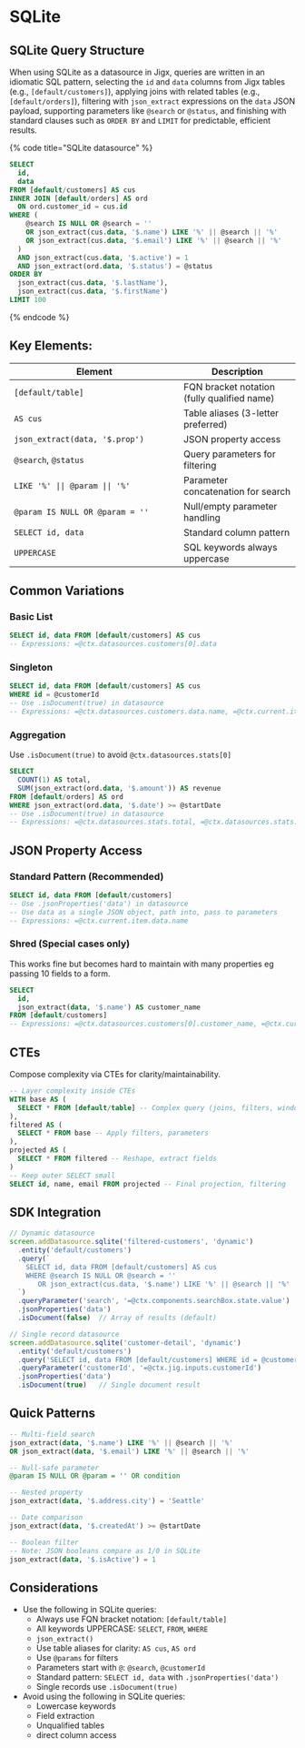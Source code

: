 # SQLite

## SQLite Query **Structure**

When using SQLite as a datasource in Jigx, queries are written in an idiomatic SQL pattern, selecting the `id` and `data` columns from Jigx tables (e.g., `[default/customers]`), applying joins with related tables (e.g., `[default/orders]`), filtering with `json_extract` expressions on the `data` JSON payload, supporting parameters like `@search` or `@status`, and finishing with standard clauses such as `ORDER BY` and `LIMIT` for predictable, efficient results.

{% code title="SQLite datasource" %}
```sql
SELECT
  id,
  data
FROM [default/customers] AS cus
INNER JOIN [default/orders] AS ord
  ON ord.customer_id = cus.id
WHERE (
    @search IS NULL OR @search = '' 
    OR json_extract(cus.data, '$.name') LIKE '%' || @search || '%'
    OR json_extract(cus.data, '$.email') LIKE '%' || @search || '%'
  )
  AND json_extract(cus.data, '$.active') = 1
  AND json_extract(ord.data, '$.status') = @status
ORDER BY
  json_extract(cus.data, '$.lastName'),
  json_extract(cus.data, '$.firstName')
LIMIT 100
```
{% endcode %}

## **Key Elements**:

<table><thead><tr><th width="282.85546875">Element</th><th>Description</th></tr></thead><tbody><tr><td><code>[default/table]</code> </td><td>FQN bracket notation (fully qualified name)</td></tr><tr><td><code>AS cus</code> </td><td>Table aliases (3-letter preferred)</td></tr><tr><td><code>json_extract(data, '$.prop')</code> </td><td>JSON property access</td></tr><tr><td><code>@search</code>, <code>@status</code> </td><td>Query parameters for filtering</td></tr><tr><td><code>LIKE '%' || @param || '%'</code> </td><td>Parameter concatenation for search</td></tr><tr><td><code>@param IS NULL OR @param = ''</code></td><td>Null/empty parameter handling</td></tr><tr><td><code>SELECT id, data</code></td><td>Standard column pattern</td></tr><tr><td><code>UPPERCASE</code></td><td>SQL keywords always uppercase</td></tr></tbody></table>

## Common Variations

### Basic List

```sql
SELECT id, data FROM [default/customers] AS cus
-- Expressions: =@ctx.datasources.customers[0].data
```

### Singleton

```sql
SELECT id, data FROM [default/customers] AS cus
WHERE id = @customerId
-- Use .isDocument(true) in datasource
-- Expressions: =@ctx.datasources.customers.data.name, =@ctx.current.item.data.name
```

### Aggregation

Use `.isDocument(true)` to avoid `@ctx.datasources.stats[0]`

```sql
SELECT
  COUNT(1) AS total,
  SUM(json_extract(ord.data, '$.amount')) AS revenue
FROM [default/orders] AS ord
WHERE json_extract(ord.data, '$.date') >= @startDate
-- Use .isDocument(true) in datasource
-- Expressions: =@ctx.datasources.stats.total, =@ctx.datasources.stats.revenue
```

## JSON Property Access

### Standard Pattern (Recommended)

```sql
SELECT id, data FROM [default/customers]
-- Use .jsonProperties('data') in datasource
-- Use data as a single JSON object, path into, pass to parameters
-- Expressions: =@ctx.current.item.data.name
```

### Shred (Special cases only)

This works fine but becomes hard to maintain with many properties eg passing 10 fields to a form.

```sql
SELECT
  id,
  json_extract(data, '$.name') AS customer_name
FROM [default/customers]  
-- Expressions: =@ctx.datasources.customers[0].customer_name, =@ctx.current.item.customer_name
```

## CTEs

Compose complexity via CTEs for clarity/maintainability.

```sql
-- Layer complexity inside CTEs
WITH base AS (
  SELECT * FROM [default/table] -- Complex query (joins, filters, windows)
),
filtered AS (
  SELECT * FROM base -- Apply filters, parameters
),
projected AS (
  SELECT * FROM filtered -- Reshape, extract fields
)
-- Keep outer SELECT small
SELECT id, name, email FROM projected -- Final projection, filtering
```

## SDK Integration

```typescript
// Dynamic datasource
screen.addDatasource.sqlite('filtered-customers', 'dynamic')
  .entity('default/customers')
  .query(`
    SELECT id, data FROM [default/customers] AS cus
    WHERE @search IS NULL OR @search = ''
       OR json_extract(cus.data, '$.name') LIKE '%' || @search || '%'
  `)
  .queryParameter('search', '=@ctx.components.searchBox.state.value')
  .jsonProperties('data')
  .isDocument(false)  // Array of results (default)

// Single record datasource  
screen.addDatasource.sqlite('customer-detail', 'dynamic')
  .entity('default/customers')
  .query('SELECT id, data FROM [default/customers] WHERE id = @customerId')
  .queryParameter('customerId', '=@ctx.jig.inputs.customerId')
  .jsonProperties('data')
  .isDocument(true)   // Single document result
```

## Quick Patterns

```sql
-- Multi-field search
json_extract(data, '$.name') LIKE '%' || @search || '%'
OR json_extract(data, '$.email') LIKE '%' || @search || '%'

-- Null-safe parameter
@param IS NULL OR @param = '' OR condition

-- Nested property
json_extract(data, '$.address.city') = 'Seattle'

-- Date comparison
json_extract(data, '$.createdAt') >= @startDate

-- Boolean filter
-- Note: JSON booleans compare as 1/0 in SQLite
json_extract(data, '$.isActive') = 1
```

## Considerations

* &#x20;Use the following in SQLite queries:
  * Always use FQN bracket notation: `[default/table]`
  * All keywords UPPERCASE: `SELECT`, `FROM`, `WHERE`
  * &#x20;`json_extract()`
  * Use table aliases for clarity: `AS cus`, `AS ord`
  * Use `@params` for filters
  * Parameters start with `@`: `@search`, `@customerId`
  * Standard pattern: `SELECT id, data` with `.jsonProperties('data')`
  * Single records use `.isDocument(true)`
* Avoid using the following in SQLite queries:&#x20;
  * Lowercase keywords
  * Field extraction
  * Unqualified tables
  * direct column access
